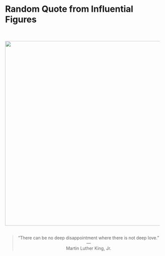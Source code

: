 # Random Quote from Influential Figures

<div align="center">
  <br>
  <br>
  <a href="https://en.wikipedia.org/wiki/Martin_Luther_King_Jr." title="Martin Luther King Jr. - Wikipedia"><img src="https://upload.wikimedia.org/wikipedia/commons/thumb/0/05/Martin_Luther_King%2C_Jr..jpg/800px-Martin_Luther_King%2C_Jr..jpg" width="600px"></a>
  <br>
  <br>
  <blockquote>&ldquo;There can be no deep disappointment where there is not deep love.&rdquo; &mdash; <footer>Martin Luther King, Jr.</footer></blockquote>
</div>
  
